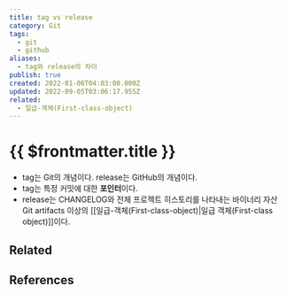 ```yaml
---
title: tag vs release
category: Git
tags:
  - git
  - github
aliases:
  - tag와 release의 차이
publish: true
created: 2022-01-06T04:03:00.000Z
updated: 2022-09-05T03:06:17.955Z
related:
  - 일급-객체(First-class-object)
---
```


# {{ $frontmatter.title }}

- tag는 Git의 개념이다. release는 GitHub의 개념이다.
- tag는 특정 커밋에 대한 **포인터**이다.
- release는 CHANGELOG와 전체 프로젝트 히스토리를 나타내는 바이너리 자산 Git artifacts 이상의 [[일급-객체(First-class-object)|일급 객체(First-class object)]]이다.

## Related

## References
